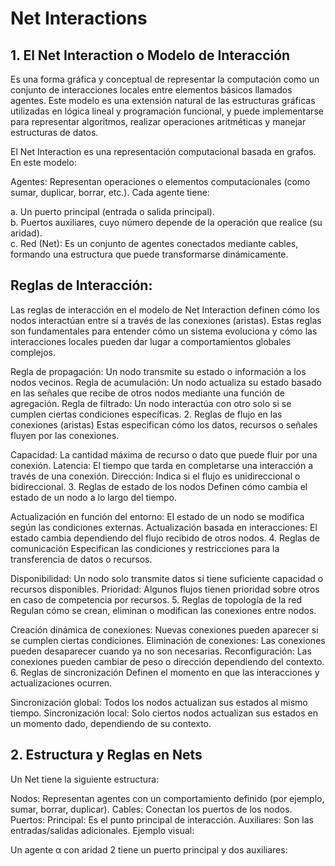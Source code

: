 # Net Interactions
## 1. El Net Interaction o Modelo de Interacción 
Es una forma gráfica y conceptual de representar la computación como un 
conjunto de interacciones locales entre elementos básicos llamados agentes. Este modelo es una extensión natural de las 
estructuras gráficas utilizadas en lógica lineal y programación funcional, y puede implementarse para representar algoritmos, realizar operaciones aritméticas y manejar estructuras de datos.

El Net Interaction es una representación computacional basada en grafos. En este modelo:

Agentes: Representan operaciones o elementos computacionales (como sumar, duplicar, borrar, etc.). Cada agente tiene:

a. Un puerto principal (entrada o salida principal). <br>
b. Puertos auxiliares, cuyo número depende de la operación que realice (su aridad). <br>
c. Red (Net): Es un conjunto de agentes conectados mediante cables, formando una estructura que puede transformarse dinámicamente. <br>

## Reglas de Interacción: <br> 
Las reglas de interacción en el modelo de Net Interaction definen cómo los nodos interactúan entre sí a través de las conexiones (aristas). Estas reglas son fundamentales para entender cómo un sistema evoluciona y cómo las interacciones locales pueden dar lugar a comportamientos globales complejos. <br>

Regla de propagación: Un nodo transmite su estado o información a los nodos vecinos.
Regla de acumulación: Un nodo actualiza su estado basado en las señales que recibe de otros nodos mediante una función de agregación.
Regla de filtrado: Un nodo interactúa con otro solo si se cumplen ciertas condiciones específicas.
2. Reglas de flujo en las conexiones (aristas)
Estas especifican cómo los datos, recursos o señales fluyen por las conexiones.

Capacidad: La cantidad máxima de recurso o dato que puede fluir por una conexión.
Latencia: El tiempo que tarda en completarse una interacción a través de una conexión.
Dirección: Indica si el flujo es unidireccional o bidireccional.
3. Reglas de estado de los nodos
Definen cómo cambia el estado de un nodo a lo largo del tiempo.

Actualización en función del entorno: El estado de un nodo se modifica según las condiciones externas.
Actualización basada en interacciones: El estado cambia dependiendo del flujo recibido de otros nodos.
4. Reglas de comunicación
Especifican las condiciones y restricciones para la transferencia de datos o recursos.

Disponibilidad: Un nodo solo transmite datos si tiene suficiente capacidad o recursos disponibles.
Prioridad: Algunos flujos tienen prioridad sobre otros en caso de competencia por recursos.
5. Reglas de topología de la red
Regulan cómo se crean, eliminan o modifican las conexiones entre nodos.

Creación dinámica de conexiones: Nuevas conexiones pueden aparecer si se cumplen ciertas condiciones.
Eliminación de conexiones: Las conexiones pueden desaparecer cuando ya no son necesarias.
Reconfiguración: Las conexiones pueden cambiar de peso o dirección dependiendo del contexto.
6. Reglas de sincronización
Definen el momento en que las interacciones y actualizaciones ocurren.

Sincronización global: Todos los nodos actualizan sus estados al mismo tiempo.
Sincronización local: Solo ciertos nodos actualizan sus estados en un momento dado, dependiendo de su contexto.
## 2. Estructura y Reglas en Nets
Un Net tiene la siguiente estructura:

Nodos: Representan agentes con un comportamiento definido (por ejemplo, sumar, borrar, duplicar).
Cables: Conectan los puertos de los nodos.
Puertos:
Principal: Es el punto principal de interacción.
Auxiliares: Son las entradas/salidas adicionales.
Ejemplo visual:

Un agente α con aridad 2 tiene un puerto principal y dos auxiliares:
